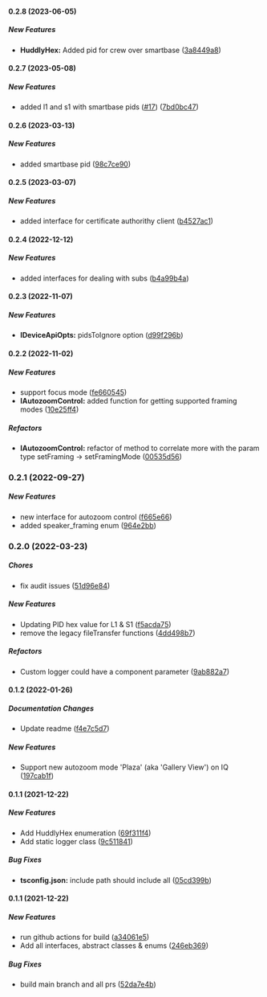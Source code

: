 #### 0.2.8 (2023-06-05)

##### New Features

* **HuddlyHex:**  Added pid for crew over smartbase ([3a8449a8](https://github.com/Huddly/sdk-interfaces/commit/3a8449a85a14081bd6201f6147a25aed48e4cd57))

#### 0.2.7 (2023-05-08)

##### New Features

*  added l1 and s1 with smartbase pids ([#17](https://github.com/Huddly/sdk-interfaces/pull/17)) ([7bd0bc47](https://github.com/Huddly/sdk-interfaces/commit/7bd0bc47570f33452311cceb481042cbc4e53a95))

#### 0.2.6 (2023-03-13)

##### New Features

*  added smartbase pid ([98c7ce90](https://github.com/Huddly/sdk-interfaces/commit/98c7ce90a61b8151b7ea8880e28956615a1585c0))

#### 0.2.5 (2023-03-07)

##### New Features

*  added interface for certificate authorithy client ([b4527ac1](https://github.com/Huddly/sdk-interfaces/commit/b4527ac1e67672cd00ebb411094e2e8374b4bd19))

#### 0.2.4 (2022-12-12)

##### New Features

*  added interfaces for dealing with subs ([b4a99b4a](https://github.com/Huddly/sdk-interfaces/commit/b4a99b4aa9b00f95fb82fcf847208043858e5c56))

#### 0.2.3 (2022-11-07)

##### New Features

* **IDeviceApiOpts:**  pidsToIgnore option ([d99f296b](https://github.com/Huddly/sdk-interfaces/commit/d99f296b41d7cd4118d45c221bd5e10902e61803))

#### 0.2.2 (2022-11-02)

##### New Features

*  support focus mode ([fe660545](https://github.com/Huddly/sdk-interfaces/commit/fe66054513d18ff890da8e289f1afdd32e6bec44))
* **IAutozoomControl:**  added function for getting supported framing modes ([10e25ff4](https://github.com/Huddly/sdk-interfaces/commit/10e25ff412c632309af88e0bdb052dade23b1988))

##### Refactors

* **IAutozoomControl:**  refactor of method to correlate more with the param type setFraming -> setFramingMode ([00535d56](https://github.com/Huddly/sdk-interfaces/commit/00535d56268dbc63b8e48499128d5782de14a28d))

### 0.2.1 (2022-09-27)

##### New Features

* new interface for autozoom control ([f665e66](https://github.com/Huddly/sdk-interfaces/commit/f665e6606c8881b1e6d8f2ac00d5ceb49fce991a))
* added speaker_framing enum ([964e2bb](https://github.com/Huddly/sdk-interfaces/commit/964e2bb047df3f43a6b59dcb15102460e8113d0e))

### 0.2.0 (2022-03-23)

##### Chores

*  fix audit issues ([51d96e84](https://github.com/Huddly/sdk-interfaces/commit/51d96e84ec57ddac6122510e33eb399ef0066cdd))

##### New Features

*  Updating PID hex value for L1 & S1 ([f5acda75](https://github.com/Huddly/sdk-interfaces/commit/f5acda757847da79aebace18f2c687df1f42209e))
*  remove the legacy fileTransfer functions ([4dd498b7](https://github.com/Huddly/sdk-interfaces/commit/4dd498b7bb9ddbe976d6e6eb748338201f56000b))

##### Refactors

*  Custom logger could have a component parameter ([9ab882a7](https://github.com/Huddly/sdk-interfaces/commit/9ab882a75764f0b191550a2a03039b9737e159aa))

#### 0.1.2 (2022-01-26)

##### Documentation Changes

*  Update readme ([f4e7c5d7](https://github.com/Huddly/sdk-interfaces/commit/f4e7c5d70d64229ddf6d035d41750d7ab8cb2119))

##### New Features

*  Support new autozoom mode 'Plaza' (aka 'Gallery View') on IQ ([197cab1f](https://github.com/Huddly/sdk-interfaces/commit/197cab1f258f414055c1b2df904e46cf21826c69))

#### 0.1.1 (2021-12-22)

##### New Features

*  Add HuddlyHex enumeration ([69f311f4](https://github.com/Huddly/sdk-interfaces/commit/69f311f41b7c6e08cf4e0f99ee18b01095ece867))
*  Add static logger class ([9c511841](https://github.com/Huddly/sdk-interfaces/commit/9c5118419ab8e05acdf440a0bc5e4d3c3603c33d))

##### Bug Fixes

* **tsconfig.json:**  include path should include all ([05cd399b](https://github.com/Huddly/sdk-interfaces/commit/05cd399b57cd1954639a1ff21f3862c6ddb201ee))

#### 0.1.1 (2021-12-22)

##### New Features

*  run github actions for build ([a34061e5](https://github.com/Huddly/sdk-interfaces/commit/a34061e5dbdc2debe1d919112af8618d81eaeea6))
*  Add all interfaces, abstract classes & enums ([246eb369](https://github.com/Huddly/sdk-interfaces/commit/246eb369274e05c994b82b427f4e8eaa1537e6f2))

##### Bug Fixes

*  build main branch and all prs ([52da7e4b](https://github.com/Huddly/sdk-interfaces/commit/52da7e4beab83868fb548c616c52eeacbf36448f))

